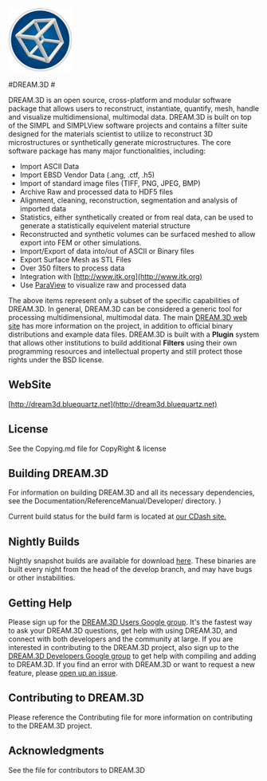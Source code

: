 ![](UsingDREAM3D/Images/DREAM3D.png)

#DREAM.3D #

DREAM.3D is an open source, cross-platform and modular software package that allows users to reconstruct, instantiate, quantify, mesh, handle and visualize multidimensional, multimodal data. DREAM.3D is built on top of the SIMPL and SIMPLView software projects and contains a filter suite designed for the materials scientist to utilize to reconstruct 3D  microstructures or synthetically generate microstructures. The core software package has many major functionalities, including:

+ Import ASCII Data
+ Import EBSD Vendor Data (.ang, .ctf, .h5)
+ Import of standard image files (TIFF, PNG, JPEG, BMP)
+ Archive Raw and processed data to HDF5 files
+ Alignment, cleaning, reconstruction, segmentation and analysis of imported data
+ Statistics, either synthetically created or from real data, can be used to generate a statistically equivelent material structure
+ Reconstructed and synthetic volumes can be surfaced meshed to allow export into FEM or other simulations.
+ Import/Export of data into/out of ASCII or Binary files
+ Export Surface Mesh as STL Files
+ Over 350 filters to process data
+ Integration with [http://www.itk.org](http://www.itk.org)
+ Use [ParaView](http://www.paraview.org) to visualize raw and processed data

The above items represent only a subset of the specific capabilities of DREAM.3D.  In general, DREAM.3D can be considered a generic tool for processing multidimensional, multimodal data. The main [DREAM.3D web site](http://dream3d.bluequartz.net) has more information on the project, in addition to official binary distributions and example data files. DREAM.3D is built with a **Plugin** system that allows other institutions to build additional **Filters** using their own programming resources and intellectual property and still protect those rights under the BSD license.


## WebSite ##

[http://dream3d.bluequartz.net](http://dream3d.bluequartz.net)

## License ##

See the Copying.md file for CopyRight & license


## Building DREAM.3D ##

For information on building DREAM.3D and all its necessary dependencies, see the Documentation/ReferenceManual/Developer/ directory. )

Current build status for the build farm is located at [our CDash site.](http://my.cdash.org/index.php?project=DREAM3D)

## Nightly Builds ##

Nightly snapshot builds are available for download [here](http://dream3d.bluequartz.net/binaries/experimental/). These binaries are built every night from the head of the develop branch, and may have bugs or other instabilities.

## Getting Help ##

Please sign up for the [DREAM.3D Users Google group](https://groups.google.com/forum/?hl=en#!forum/dream3d-users). It's the fastest way to ask your DREAM.3D questions, get help with using DREAM.3D, and connect with both developers and the community at large.  If you are interested in contributing to the DREAM.3D project, also sign up to the <a href="https://groups.google.com/forum/?hl=en#!forum/dream3d-developers">DREAM.3D Developers Google group</a> to get help with compiling and adding to DREAM.3D. If you find an error with DREAM.3D or want to request a new feature, please [open up an issue](https://github.com/dream3d/DREAM3D/issues).

## Contributing to DREAM.3D ##

Please reference the Contributing file for more information on contributing to the DREAM.3D project.

## Acknowledgments ##

See the file for contributors to DREAM.3D

